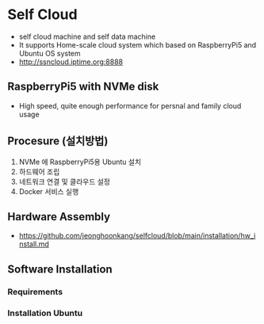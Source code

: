 # Self Cloud
- self cloud machine and self data machine
- It supports Home-scale cloud system which based on RaspberryPi5 and Ubuntu OS system
- http://ssncloud.iptime.org:8888

## RaspberryPi5 with NVMe disk
- High speed, quite enough performance for persnal and family cloud usage

## Procesure (설치방법)
1. NVMe 에 RaspberryPi5용 Ubuntu 설치
2. 하드웨어 조립
3. 네트워크 연결 및 클라우드 설정
4. Docker 서비스 실행 


## Hardware Assembly
- https://github.com/jeonghoonkang/selfcloud/blob/main/installation/hw_install.md


## Software Installation
### Requirements
### Installation Ubuntu



  
